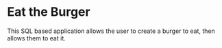 # Eat the Burger

This SQL based application allows the user to create a burger to eat, then allows them to eat it.